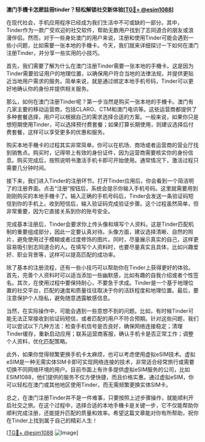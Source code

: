 **澳门手機卡怎麽註冊tinder？轻松解锁社交新体验[[TG💪+ @esim1088](https://t.me/s/esim1088)]**

在现代社会，手机应用程序已经成为我们生活中不可或缺的一部分。其中，Tinder作为一款广受欢迎的社交软件，帮助无数用户找到了志同道合的朋友或浪漫伴侣。然而，对于一些身处澳门的用户来说，注册和使用Tinder可能会遇到一些小问题，比如需要一张本地的手機卡。今天，我们就来详细探讨一下如何在澳门注册Tinder，并分享一些实用的小技巧。

首先，我们需要了解为什么在澳门注册Tinder需要一张本地的手機卡。这是因为Tinder需要验证用户的地理位置，以确保用户符合当地的法律法规，并提供更贴近当地用户需求的服务。简单来说，就是通过绑定本地手机号码，Tinder可以更好地确认你的身份并提供相关服务。

那么，如何在澳门注册Tinder呢？第一步当然是购买一张本地的手機卡。澳门有几家主要的移动运营商，包括CLARO、CTM和澳门电讯等。这些运营商都提供了多种套餐选择，用户可以根据自己的需求选择合适的方案。一般来说，如果你只是想短期使用Tinder，可以选择预付费套餐；如果打算长期使用，则建议选择后付费套餐，这样可以享受更多的优惠和服务。

购买本地手機卡的过程其实非常简单。你可以在机场、商场或者运营商的营业厅找到销售点。购买时，记得带上有效的身份证件，因为运营商需要核实你的身份信息。购买完成后，按照说明书激活手机卡即可开始使用。通常情况下，激活过程只需要几分钟时间。

接下来，我们进入Tinder的注册环节。打开Tinder应用后，你会看到一个简洁明了的注册界面。点击“注册”按钮后，系统会提示你输入手机号码。这里就需要用到刚刚购买的本地手機卡了。输入正确的手机号码后，Tinder会发送一条验证码短信到你的手机上。收到短信后，输入验证码完成验证步骤。这个过程虽然简单，但非常重要，因为它直接关系到你的账号安全。

完成基本注册后，Tinder会要求你上传头像和填写个人资料。这是Tinder匹配机制的重要组成部分，因此一定要认真对待。头像方面，建议选择清晰、自然的照片，避免使用过于模糊或者过度修饰的图片。同时，尽量展示真实的自己，这样更容易吸引到志同道合的人。在填写个人资料时，也要尽量真实且具体，比如兴趣爱好、职业背景等，这样可以提高匹配的成功率。

除了基本的注册流程，还有一些小技巧可以帮助你在Tinder上获得更好的体验。首先，完善个人资料时可以适当添加一些幽默感，比如有趣的自我介绍或者个性签名。其次，在使用过程中要保持耐心，不要急于求成。Tinder是一个基于地理位置的社交平台，匹配的速度和质量往往取决于你的活跃程度和地理位置。最后，要注意保护个人隐私，避免随意透露敏感信息。

当然，在实际操作中，可能会遇到一些意想不到的问题。比如，有时候Tinder可能无法正常接收到验证码短信，或者匹配的用户不符合预期。针对这些问题，我们可以尝试以下几种方法：检查手机信号是否良好，确保网络连接稳定；清理Tinder缓存，重新启动应用；联系运营商客服，确认手机卡是否正常工作；调整个人资料，优化匹配策略。

此外，如果你觉得频繁更换手机卡太麻烦，也可以考虑使用虚拟eSIM技术。虚拟eSIM是一种无需实体SIM卡即可实现网络连接的技术，非常适合经常旅行或需要切换不同网络环境的用户。目前市面上有许多提供虚拟eSIM服务的公司，比如ESIM1088，他们提供的服务不仅方便快捷，而且价格实惠。通过虚拟eSIM，你可以轻松在澳门或其他地区使用Tinder，而无需频繁更换实体SIM卡。

总之，在澳门注册Tinder并不是一件难事，只要按照上述步骤操作，就能顺利开启社交之旅。在这个过程中，选择合适的本地手機卡是关键一步，它不仅能帮助你顺利完成注册，还能提升匹配的质量和效率。希望这篇文章能对你有所帮助，祝你在Tinder上找到属于自己的精彩人生！

[[TG💪+ @esim1088](https://t.me/s/esim1088) ![Image](https://i.postimg.cc/4NQfJmqS/Snipaste-2025-05-13-00-14-12.png)]